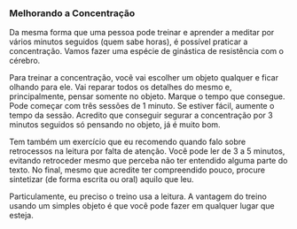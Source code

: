 ### Melhorando a Concentração

Da mesma forma que uma pessoa pode treinar e aprender a meditar por vários minutos seguidos (quem sabe horas), é possível praticar a concentração. Vamos fazer uma espécie de ginástica de resistência com o cérebro.

Para treinar a concentração, você vai escolher um objeto qualquer e ficar olhando para ele. Vai reparar todos os detalhes do mesmo e, principalmente, pensar somente no objeto. Marque o tempo que consegue. Pode começar com três sessões de 1 minuto. Se estiver fácil, aumente o tempo da sessão. Acredito que conseguir segurar a concentração por 3 minutos seguidos só pensando no objeto, já é muito bom.

Tem também um exercício que eu recomendo quando falo sobre retrocessos na leitura por falta de atenção. Você pode ler de 3 a 5 minutos, evitando retroceder mesmo que perceba não ter entendido alguma parte do texto. No final, mesmo que acredite ter compreendido pouco, procure sintetizar (de forma escrita ou oral) aquilo que leu.

Particulamente, eu preciso o treino usa a leitura. A vantagem do treino usando um simples objeto é que você pode fazer em qualquer lugar que esteja.
